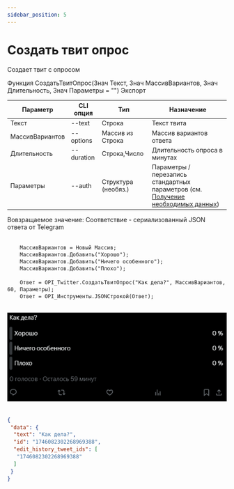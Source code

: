 ```yaml
---
sidebar_position: 5
---
```


# Создать твит опрос
Создает твит с опросом


Функция СоздатьТвитОпрос(Знач Текст, Знач МассивВариантов, Знач Длительность, Знач Параметры = "") Экспорт

  | Параметр | CLI опция | Тип | Назначение |
  |-|-|-|-|
  | Текст | --text | Строка | Текст твита |
  | МассивВариантов | --options | Массив из Строка | Массив вариантов ответа |
  | Длительность | --duration | Строка,Число | Длительность опроса в минутах |
  | Параметры | --auth | Структура (необяз.) | Параметры / перезапись стандартных параметров (см. [Получение необходимых данных](../)) |
  
  Вовзращаемое значение: Соответствие - сериализованный JSON ответа от Telegram


```bsl title="Пример кода"
	
	МассивВариантов = Новый Массив;
	МассивВариантов.Добавить("Хорошо");
	МассивВариантов.Добавить("Ничего особенного");
	МассивВариантов.Добавить("Плохо");
	
	Ответ = OPI_Twitter.СоздатьТвитОпрос("Как дела?", МассивВариантов, 60, Параметры);
	Ответ = OPI_Инструменты.JSONСтрокой(Ответ);
	
```

![Результат](img/5.png)

```json title="Результат"

{
 "data": {
  "text": "Как дела?",
  "id": "1746082302268969388",
  "edit_history_tweet_ids": [
   "1746082302268969388"
  ]
 }
}

```

